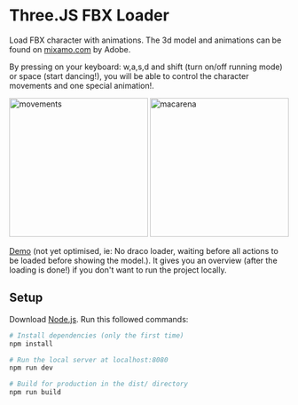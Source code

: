# Three.JS FBX Loader

Load FBX character with animations. The 3d model and animations can be found on [mixamo.com](https://www.mixamo.com/) by Adobe.

By pressing on your keyboard: w,a,s,d and shift (turn on/off running mode) or space (start dancing!), you will be able to control the character movements and one special animation!.

<img alt="movements" src="https://user-images.githubusercontent.com/4311684/121783253-73eebc00-cba5-11eb-9a19-0f9d7fa0953a.gif" width="250" height="250">
<img alt="macarena" src="https://user-images.githubusercontent.com/4311684/121783271-8668f580-cba5-11eb-8f1d-ef949c7bf5a5.gif" width="250" height="250">

[Demo](https://threejs-fbx-loader.netlify.app/) (not yet optimised, ie: No draco loader, waiting before all actions to be loaded before showing the model.). It gives you an overview (after the loading is done!) if you don't want to run the project locally.

## Setup

Download [Node.js](https://nodejs.org/en/download/).
Run this followed commands:

```bash
# Install dependencies (only the first time)
npm install

# Run the local server at localhost:8080
npm run dev

# Build for production in the dist/ directory
npm run build
```
